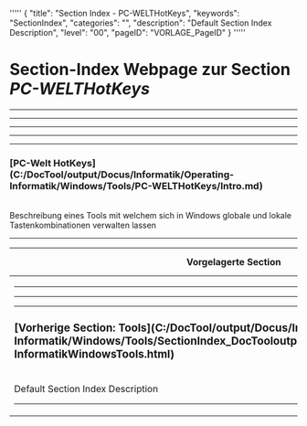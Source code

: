 '''''
{
"title": "Section Index - PC-WELTHotKeys",
"keywords": "SectionIndex",
"categories": "",
"description": "Default Section Index Description",
"level": "00",
"pageID": "VORLAGE_PageID"
}
'''''


<h1>Section-Index Webpage zur Section <i>PC-WELTHotKeys</i></h1>

<hr><hr><hr><hr><hr>


<h3>[PC-Welt HotKeys](C:/DocTool/output/Docus/Informatik/Operating-Informatik/Windows/Tools/PC-WELTHotKeys/Intro.md)</h3><br>Beschreibung eines Tools mit welchem sich in Windows globale und lokale Tastenkombinationen verwalten lassen<hr><table><thead> <tr> <th>Vorgelagerte Section</th> <th>Nachgelagerte Section</th></tr></thead><tbody><tr><td><hr><hr><hr><h3>[Vorherige Section: Tools](C:/DocTool/output/Docus/Informatik/Operating-Informatik/Windows/Tools/SectionIndex_DocTooloutputDocusInformatikOperating-InformatikWindowsTools.html)</h3><br>Default Section Index Description<hr></td><td>ListeNachgelagerte Sections</td></tr></tbody></table>